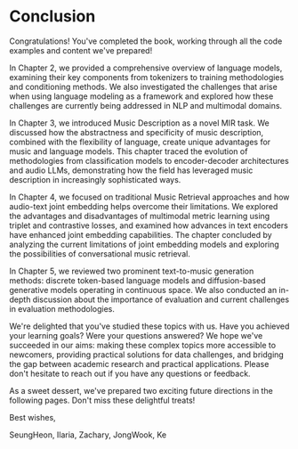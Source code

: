 # Conclusion

Congratulations! You've completed the book, working through all the code examples and content we've prepared!

In Chapter 2, we provided a comprehensive overview of language models, examining their key components from tokenizers to training methodologies and conditioning methods. We also investigated the challenges that arise when using language modeling as a framework and explored how these challenges are currently being addressed in NLP and multimodal domains.

In Chapter 3, we introduced Music Description as a novel MIR task. We discussed how the abstractness and specificity of music description, combined with the flexibility of language, create unique advantages for music and language models. This chapter traced the evolution of methodologies from classification models to encoder-decoder architectures and audio LLMs, demonstrating how the field has leveraged music description in increasingly sophisticated ways.

In Chapter 4, we focused on traditional Music Retrieval approaches and how audio-text joint embedding helps overcome their limitations. We explored the advantages and disadvantages of multimodal metric learning using triplet and contrastive losses, and examined how advances in text encoders have enhanced joint embedding capabilities. The chapter concluded by analyzing the current limitations of joint embedding models and exploring the possibilities of conversational music retrieval.

In Chapter 5, we reviewed two prominent text-to-music generation methods: discrete token-based language models and diffusion-based generative models operating in continuous space. We also conducted an in-depth discussion about the importance of evaluation and current challenges in evaluation methodologies.

We're delighted that you've studied these topics with us. Have you achieved your learning goals? Were your questions answered? We hope we've succeeded in our aims: making these complex topics more accessible to newcomers, providing practical solutions for data challenges, and bridging the gap between academic research and practical applications. Please don't hesitate to reach out if you have any questions or feedback.

As a sweet dessert, we've prepared two exciting future directions in the following pages. Don't miss these delightful treats!

Best wishes,

SeungHeon, Ilaria, Zachary, JongWook, Ke
